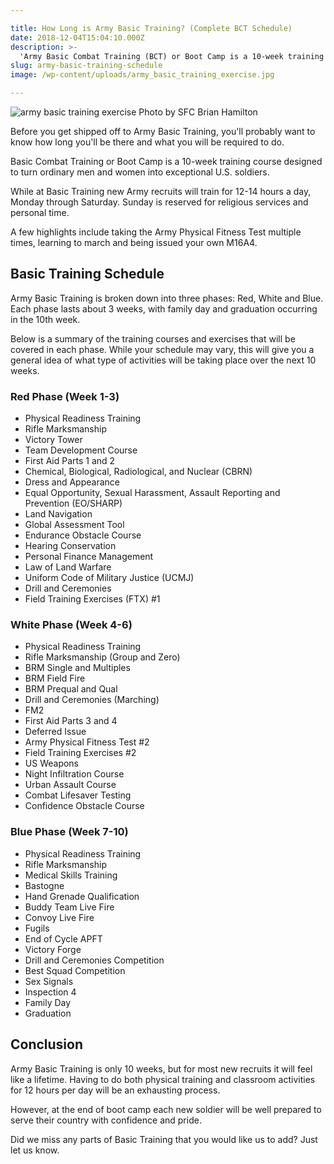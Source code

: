 ```yaml
---

title: How Long is Army Basic Training? (Complete BCT Schedule)
date: 2018-12-04T15:04:10.000Z
description: >-
  'Army Basic Combat Training (BCT) or Boot Camp is a 10-week training course designed to turn ordinary men and women into exceptional U.S. Army soldiers.'
slug: army-basic-training-schedule
image: /wp-content/uploads/army_basic_training_exercise.jpg

---
```


<img src="http://www.hcdmag.com/wp-content/uploads/army_basic_training_exercise.jpg" alt="army basic training exercise" /> 
Photo by SFC Brian Hamilton

<p>Before you get shipped off to Army Basic Training, you'll probably want to know how long you'll be there and what you will be required to do.</p>

<p>Basic Combat Training or Boot Camp is a 10-week training course designed to turn ordinary men and women into exceptional U.S. soldiers.</p>

While at Basic Training new Army recruits will train for 12-14 hours a day, Monday through Saturday. Sunday is reserved for religious services and personal time.

A few highlights include taking the Army Physical Fitness Test multiple times, learning to march and being issued your own M16A4.

<h2>Basic Training Schedule</h2>

Army Basic Training is broken down into three phases: Red, White and Blue. Each phase lasts about 3 weeks, with family day and graduation occurring in the 10th week.

Below is a summary of the training courses and exercises that will be covered in each phase. While your schedule may vary, this will give you a general idea of what type of activities will be taking place over the next 10 weeks.

<h3>Red Phase (Week 1-3)</h3>

<ul>
<li>Physical Readiness Training</li>
<li>Rifle Marksmanship</li>
<li>Victory Tower</li>
<li>Team Development Course</li>
<li>First Aid Parts 1 and 2</li>
<li>Chemical, Biological, Radiological, and Nuclear (CBRN)</li>
<li>Dress and Appearance</li>
<li>Equal Opportunity, Sexual Harassment, Assault Reporting and Prevention (EO/SHARP)</li>
<li>Land Navigation</li>
<li>Global Assessment Tool</li>
<li>Endurance Obstacle Course</li>
<li>Hearing Conservation</li>
<li>Personal Finance Management</li>
<li>Law of Land Warfare</li>
<li>Uniform Code of Military Justice (UCMJ)</li>
<li>Drill and Ceremonies</li>
<li>Field Training Exercises (FTX) #1</li>
</ul>

<h3>White Phase (Week 4-6)</h3>

<ul>
<li>Physical Readiness Training</li>
<li>Rifle Marksmanship (Group and Zero)</li>
<li>BRM Single and Multiples</li>
<li>BRM Field Fire</li>
<li>BRM Prequal and Qual</li>
<li>Drill and Ceremonies (Marching)</li>
<li>FM2</li>
<li>First Aid Parts 3 and 4</li>
<li>Deferred Issue</li>
<li>Army Physical Fitness Test #2</li>
<li>Field Training Exercises #2</li>
<li>US Weapons</li>
<li>Night Infiltration Course</li>
<li>Urban Assault Course</li>
<li>Combat Lifesaver Testing</li>
<li>Confidence Obstacle Course</li>
</ul>

<h3>Blue Phase (Week 7-10)</h3>

<ul>
<li>Physical Readiness Training</li>
<li>Rifle Marksmanship</li>
<li>Medical Skills Training</li>
<li>Bastogne</li>
<li>Hand Grenade Qualification</li>
<li>Buddy Team Live Fire</li>
<li>Convoy Live Fire</li>
<li>Fugils</li>
<li>End of Cycle APFT</li>
<li>Victory Forge</li>
<li>Drill and Ceremonies Competition</li>
<li>Best Squad Competition</li>
<li>Sex Signals</li>
<li>Inspection 4</li>
<li>Family Day</li>
<li>Graduation</li>
</ul>

<h2>Conclusion</h2>

Army Basic Training is only 10 weeks, but for most new recruits it will feel like a lifetime. Having to do both physical training and classroom activities for 12 hours per day will be an exhausting process.

However, at the end of boot camp each new soldier will be well prepared to serve their country with confidence and pride.

Did we miss any parts of Basic Training that you would like us to add? Just let us know.
